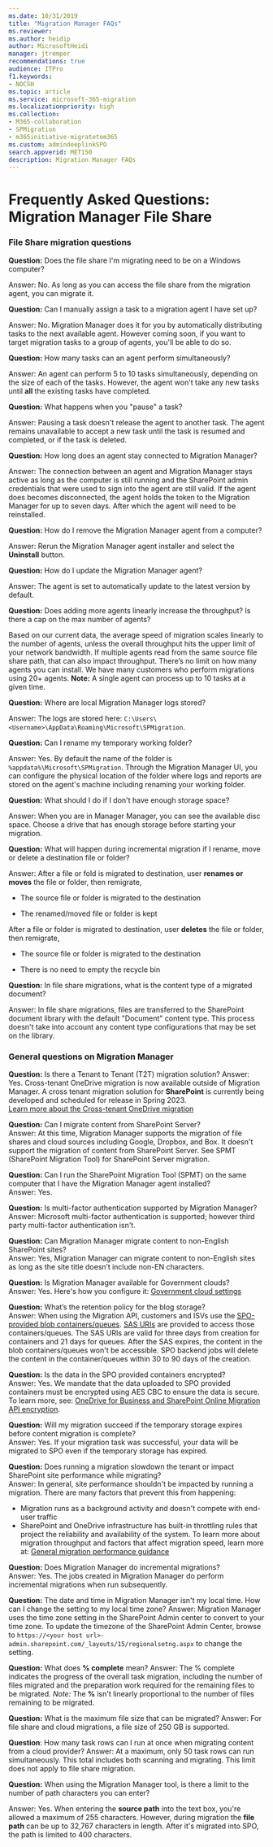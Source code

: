 ```yaml
---
ms.date: 10/31/2019
title: "Migration Manager FAQs"
ms.reviewer: 
ms.author: heidip
author: MicrosoftHeidi
manager: jtremper
recommendations: true
audience: ITPro
f1.keywords:
- NOCSH
ms.topic: article
ms.service: microsoft-365-migration
ms.localizationpriority: high
ms.collection: 
- M365-collaboration
- SPMigration
- m365initiative-migratetom365
ms.custom: admindeeplinkSPO
search.appverid: MET150
description: Migration Manager FAQs
---
```


# Frequently Asked Questions: Migration Manager File Share

### File Share migration questions

**Question:** Does the file share I'm migrating need to be on a Windows computer?

Answer:    No.  As long as you can access the file share from the migration agent, you can migrate it.

**Question:** Can I manually assign a task to a migration agent I have set up?

Answer:   No. Migration Manager does it for you by automatically distributing tasks to the next available agent. However coming soon, if you want to target migration tasks to a group of agents, you'll be able to do so.

**Question:** How many tasks can an agent perform simultaneously? 

Answer: An agent can perform 5 to 10 tasks simultaneously, depending on the size of each of the tasks.  However, the agent won't take any new tasks until **all** the existing tasks have completed.

**Question:** What happens when you "pause" a task?

Answer: Pausing a task doesn't release the agent to another task. The agent remains unavailable to accept a new task until the task is resumed and completed, or if the task is deleted. 

**Question:** How long does an agent stay connected to Migration Manager?

Answer:  The connection between an agent and Migration Manager stays active as long as the computer is still running and the SharePoint admin credentials that were used to sign into the agent are still valid. If the agent does becomes disconnected, the agent holds the token to the Migration Manager for up to seven days. After which the agent will need to be reinstalled.

**Question:** How do I remove the Migration Manager agent from a computer? 

Answer: Rerun the Migration Manager agent installer and select the **Uninstall** button.

**Question:** How do I update the Migration Manager agent?

 Answer: The agent is set to automatically update to the latest version by default.

**Question:**  Does adding more agents linearly increase the throughput? Is there a cap on the max number of agents?

Based on our current data, the average speed of migration scales linearly to the number of agents, unless the overall throughput hits the upper limit of your network bandwidth. If multiple agents read from the same source file share path, that can also impact throughput. There’s no limit on how many agents you can install. We have many customers who perform migrations using 20+ agents.  **Note:** A single agent can process up to 10 tasks at a given time.

**Question:** Where are local Migration Manager logs stored?

Answer: The logs are stored here:  `C:\Users\<Username>\AppData\Roaming\Microsoft\SPMigration`.

**Question:** Can I rename my temporary working folder?

Answer: Yes. By default the name of the folder is `%appdata%\Microsoft\SPMigration`. Through the Migration Manager UI, you can configure the physical location of the folder where logs and reports are stored on the agent's machine including renaming your working folder. 

**Question:**  What should I do if I don't have enough storage space? 

Answer: When you are in Manager Manager, you can see the available disc space. Choose a drive that has enough storage before starting your migration.

**Question:**  What will happen during incremental migration if I rename, move or delete a destination file or folder? 

Answer: After a file or fold is migrated to destination, user **renames or moves** the file or folder, then remigrate, 

- The source file or folder is migrated to the destination 

- The renamed/moved file or folder is kept

After a file or folder is migrated to destination, user **deletes** the file or folder, then remigrate, 

- The source file or folder is migrated to the destination

- There is no need to empty the recycle bin

**Question:**  In file share migrations, what is the content type of a migrated document? 

Answer: In file share migrations, files are transferred to the SharePoint document library with the default "Document" content type. This process doesn't take into account any content type configurations that may be set on the library.

### General questions on Migration Manager

**Question:** Is there a Tenant to Tenant (T2T) migration solution?
Answer:  Yes. Cross-tenant OneDrive migration is now available outside of Migration Manager. A cross tenant migration solution for **SharePoint** is currently being developed and scheduled for release in Spring 2023.</br>[Learn more about the Cross-tenant OneDrive migration](/microsoft-365/enterprise/cross-tenant-onedrive-migration)

**Question:** Can I migrate content from SharePoint Server? </br>
Answer:   At this time, Migration Manager supports the migration of file shares and cloud sources including Google, Dropbox, and Box. It doesn't support the migration of content from SharePoint Server.  See SPMT (SharePoint Migration Tool) for SharePoint Server migration.

**Question:** Can I run the SharePoint Migration Tool (SPMT) on the same computer that I have the Migration Manager agent installed?</br>
Answer:   Yes.

**Question:** Is multi-factor authentication supported by Migration Manager?</br>
Answer:    Microsoft multi-factor authentication is supported; however third party multi-factor authentication isn't.

**Question:** Can Migration Manager migrate content to non-English SharePoint sites?</br>
Answer: Yes, Migration Manager can migrate content to non-English sites as long as the site title doesn’t include non-EN characters.

**Question:**  Is Migration Manager available for Government clouds?</br>
Answer:  Yes. Here's how you configure it: [Government cloud settings](./mm-gov-cloud.md)

**Question:**   What’s the retention policy for the blog storage?</br>
Answer:  When using the Migration API, customers and ISVs use the [SPO-provided blob containers/queues](/sharepoint/dev/apis/migration-api-azure-container-and-queue). [SAS URIs](/azure/storage/common/storage-sas-overview) are provided to access those containers/queues. The SAS URIs are valid for three days from creation for containers and 21 days for queues. After the SAS expires, the content in the blob containers/queues won't be accessible. SPO backend jobs will delete the content in the container/queues within 30 to 90 days of the creation.
 
**Question:**  Is the data in the SPO provided containers encrypted?</br>
Answer: Yes. We mandate that the data uploaded to SPO provided containers must be encrypted using AES CBC to ensure the data is secure. To learn more, see: [OneDrive for Business and SharePoint Online Migration API encryption](/sharepoint/dev/apis/migration-api-encryption).

**Question:**  Will my migration succeed if the temporary storage expires before content migration is complete?</br>
Answer: Yes. If your migration task was successful, your data will be migrated to SPO even if the temporary storage has expired.

**Question:**  Does running a migration slowdown the tenant or impact SharePoint site performance while migrating? </br> 
Answer:  In general, site performance shouldn't be impacted by running a migration.  There are many factors that prevent this from happening:
- Migration runs as a background activity and doesn't compete with end-user traffic
- SharePoint and OneDrive infrastructure has built-in throttling rules that project the reliability and availability of the system. To learn more about migration throughput and factors that affect migration speed, learn more at:  [General migration performance guidance](./sharepoint-online-and-onedrive-migration-speed.md)

**Question:** Does Migration Manager do incremental migrations? </br>
Answer:  Yes.  The jobs created in Migration Manager do perform incremental migrations when run subsequently. 

**Question:**  The date and time in Migration Manager isn't my local time. How can I change the setting to my local time zone?
Answer:  Migration Manager uses the time zone setting in the SharePoint Admin center to convert to your time zone. To update the timezone of the SharePoint Admin Center, browse to `https://<your host url>-admin.sharepoint.com/_layouts/15/regionalsetng.aspx` to change the setting.

**Question:**  What does **% complete** mean?
Answer:  The % complete indicates the progress of the overall task migration, including the number of files migrated and the preparation work required for the remaining files to be migrated. *Note:* The **%** isn't linearly proportional to the number of files remaining to be migrated.

**Question:**  What is the maximum file size that can be migrated?
Answer: For file share and cloud migrations, a file size of 250 GB is supported. 

**Question**:  How many task rows can I run at once when migrating content from a cloud provider?
Answer:  At a maximum, only 50 task rows can run simultaneously. This total includes both scanning and migrating. This limit does not apply to file share migration.

**Question:** When using the Migration Manager tool, is there a limit to the number of path characters you can enter?

Answer: Yes. When entering the **source path** into the text box, you're allowed a maximum of 255 characters.  However, during migration the **file path** can be up to 32,767 characters in length.  After it's migrated into SPO, the path is limited to 400 characters.

